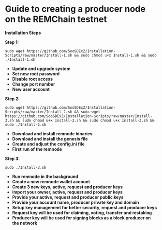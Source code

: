 # Guide to creating a producer node on the REMChain testnet
**Installation Steps**

**Step 1:**

`sudo wget https://github.com/SooSDExZ/Installation-Scripts/raw/master/Install-1.sh && sudo chmod u+x Install-1.sh && sudo ./Install-1.sh`

* **Update and upgrade system**
* **Set new root password**
* **Disable root access**
* **Change port number**
* **New user account**

**Step 2:**

`sudo wget https://github.com/SooSDExZ/Installation-Scripts/raw/master/Install-2.sh && sudo wget https://github.com/SooSDExZ/Installation-Scripts/raw/master/Install-3.sh && sudo chmod u+x Install-2.sh && sudo chmod u+x Install-3.sh && sudo ./Install-2.sh`

* **Download and install remnode binaries**
* **Download and install the genesis file**
* **Create and adjust the config.ini file**
* **First run of the remnode**

**Step 3:**

`sudo ./Install-3.sh`

* **Run remnode in the background**
* **Create a new remnode wallet account**
* **Create 3 new keys, active, request and producer keys**
* **Import your owner, active, request and producer keys**
* **Provide your active, request and producer public keys**
* **Provide your account name, producer private key and domain**
* **Setup key management for better security, request and producer keys**
* **Request key will be used for claiming, voting, transfer and restaking**
* **Producer key will be used for signing blocks as a block producer on the network**
